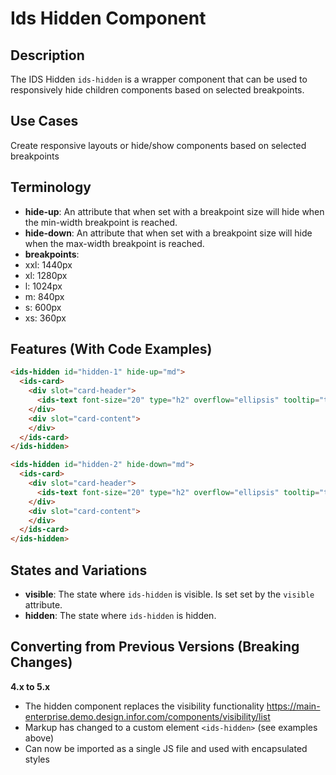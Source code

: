 # Ids Hidden Component

## Description

The IDS Hidden `ids-hidden` is a wrapper component that can be used to responsively hide children components based on selected breakpoints.

## Use Cases

Create responsive layouts or hide/show components based on selected breakpoints

## Terminology

- **hide-up**: An attribute that when set with a breakpoint size will hide when the min-width breakpoint is reached.
- **hide-down**: An attribute that when set with a breakpoint size will hide when the max-width breakpoint is reached.
- **breakpoints**:
- xxl: 1440px
- xl: 1280px
- l: 1024px
- m: 840px
- s: 600px
- xs: 360px

## Features (With Code Examples)

```html
<ids-hidden id="hidden-1" hide-up="md">
  <ids-card>
    <div slot="card-header">
      <ids-text font-size="20" type="h2" overflow="ellipsis" tooltip="true">Card Title One</ids-text>
    </div>
    <div slot="card-content">
    </div>
  </ids-card>
</ids-hidden>

<ids-hidden id="hidden-2" hide-down="md">
  <ids-card>
    <div slot="card-header">
      <ids-text font-size="20" type="h2" overflow="ellipsis" tooltip="true">Card Title Two</ids-text>
    </div>
    <div slot="card-content">
    </div>
  </ids-card>
</ids-hidden>
```

## States and Variations

- **visible**: The state where `ids-hidden` is visible. Is set set by the `visible` attribute.
- **hidden**: The state where `ids-hidden` is hidden.

## Converting from Previous Versions (Breaking Changes)

**4.x to 5.x**
- The hidden component replaces the visibility functionality https://main-enterprise.demo.design.infor.com/components/visibility/list
- Markup has changed to a custom element `<ids-hidden>` (see examples above)
- Can now be imported as a single JS file and used with encapsulated styles
